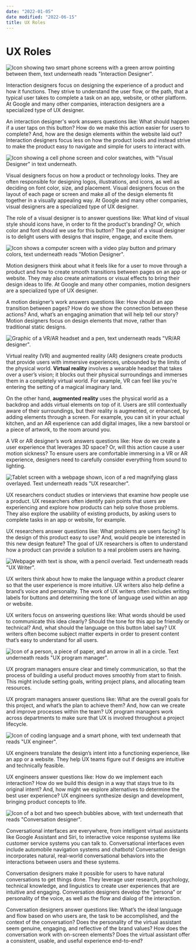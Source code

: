 ```yaml
---
date: "2022-01-05"
date modified: "2022-06-15"
title: UX Roles
---
```


# UX Roles
![Icon showing two smart phone screens with a green arrow pointing between them, text underneath reads "Interaction Designer".](https://d3c33hcgiwev3.cloudfront.net/imageAssetProxy.v1/VPqkxwvoS826pMcL6NvNSQ_265b6b747e454313903117958e90274c_UXD_C1_M1_L1_R2_B.png?expiry=1641513600000&hmac=KsjJdIxvQLXP6ku_UFTmxbQc3YdGDL_LXFMmIYsvMNM)

Interaction designers focus on designing the experience of a product and how it functions. They strive to understand the user flow, or the path, that a typical user takes to complete a task on an app, website, or other platform. At Google and many other companies, interaction designers are a specialized type of UX designer.

An interaction designer's work answers questions like: What should happen if a user taps on this button? How do we make this action easier for users to complete? And, how are the design elements within the website laid out? Interaction designers focus less on how the product looks and instead strive to make the product easy to navigate and simple for users to interact with.

![Icon showing a cell phone screen and color swatches, with "Visual Designer" in text underneath.](https://d3c33hcgiwev3.cloudfront.net/imageAssetProxy.v1/en8FClFzRgO_BQpRc5YDUQ_695ce10ecedc4189a68583195f6e5488_UXD_C1_M1_L1_R2_A.png?expiry=1641513600000&hmac=QQTpqCc1pM3lwfus73cwR4hofHqQ25ToEFChYpfih7k)

Visual designers focus on how a product or technology looks. They are often responsible for designing logos, illustrations, and icons, as well as deciding on font color, size, and placement. Visual designers focus on the layout of each page or screen and make all of the design elements fit together in a visually appealing way. At Google and many other companies, visual designers are a specialized type of UX designer.

The role of a visual designer is to answer questions like: What kind of visual style should icons have, in order to fit the product's branding? Or, which color and font should we use for this button? The goal of a visual designer is to delight users with designs that inspire, engage, and excite them.

![Icon shows a computer screen with a video play button and primary colors, text underneath reads "Motion Designer".](https://d3c33hcgiwev3.cloudfront.net/imageAssetProxy.v1/iIXp_FhtR7aF6fxYbQe2xw_4deaa2c2b1294307a517a6610c4286d7_UXD_C1_M1_L1_R2_C.png?expiry=1641513600000&hmac=r_RkHwn0D1wx-wyLxJJRGvurmYY5o0sJklghboVezLU)

Motion designers think about what it feels like for a user to move through a product and how to create smooth transitions between pages on an app or website. They may also create animations or visual effects to bring their design ideas to life. At Google and many other companies, motion designers are a specialized type of UX designer.

A motion designer’s work answers questions like: How should an app transition between pages? How do we show the connection between these actions? And, what’s an engaging animation that will help tell our story? Motion designers focus on design elements that move, rather than traditional static designs.

![Graphic of a VR/AR headset and a pen, text underneath reads "VR/AR designer".](https://d3c33hcgiwev3.cloudfront.net/imageAssetProxy.v1/6BCNA_bJQ-KQjQP2ySPibg_e812f88809f44ffdb065cef257355340_UXD_C1_M1_L1_R2_D.png?expiry=1641513600000&hmac=TLQDzsVrJ31ZKvMKouw9-Ft5ZN_f8f5QVoVIenRw7Lc)

Virtual reality (VR) and augmented reality (AR) designers create products that provide users with immersive experiences, unbounded by the limits of the physical world. **Virtual reality** involves a wearable headset that takes over a user’s vision; it blocks out their physical surroundings and immerses them in a completely virtual world. For example, VR can feel like you're entering the setting of a magical imaginary land.

On the other hand, **augmented reality** uses the physical world as a backdrop and adds virtual elements on top of it. Users are still contextually aware of their surroundings, but their reality is augmented, or enhanced, by adding elements through a screen. For example, you can sit in your actual kitchen, and an AR experience can add digital images, like a new barstool or a piece of artwork, to the room around you.

A VR or AR designer’s work answers questions like: How do we create a user experience that leverages 3D space? Or, will this action cause a user motion sickness? To ensure users are comfortable immersing in a VR or AR experience, designers need to carefully consider everything from sound to lighting. 

![Tablet screen with a webpage shown, icon of a red magnifying glass overlayed. Text underneath reads "UX researcher".](https://d3c33hcgiwev3.cloudfront.net/imageAssetProxy.v1/Dd6949o4Si6evePaOJouXg_cc971020bd9149b8be96ba563285a240_UXD_C1_M1_L1_R2_E.png?expiry=1641513600000&hmac=aCK-rIErcgn0AaK1dWkCWooS0DXh_cUg0TFfD2-HKg8)

UX researchers conduct studies or interviews that examine how people use a product. UX researchers often identify pain points that users are experiencing and explore how products can help solve those problems. They also explore the usability of existing products, by asking users to complete tasks in an app or website, for example.

UX researchers answer questions like: What problems are users facing? Is the design of this product easy to use? And, would people be interested in this new design feature? The goal of UX researchers is often to understand how a product can provide a solution to a real problem users are having.

![Webpage with text is show, with a pencil overlaid. Text underneath reads "UX Writer". ](https://d3c33hcgiwev3.cloudfront.net/imageAssetProxy.v1/yizqA_1rSkWs6gP9aypFzw_be188c63a68d4cc688673f16920375e1_UXD_C1_M1_L1_R2_F.png?expiry=1641513600000&hmac=Tl0mx1SmLUVgAH_QtDI9Ged0r7O2fWThW-6ib5fimIM)

UX writers think about how to make the language within a product clearer so that the user experience is more intuitive. UX writers also help define a brand’s voice and personality. The work of UX writers often includes writing labels for buttons and determining the tone of language used within an app or website.

UX writers focus on answering questions like: What words should be used to communicate this idea clearly? Should the tone for this app be friendly or technical? And, what should the language on this button label say? UX writers often become subject matter experts in order to present content that’s easy to understand for all users.

![Icon of a person, a piece of paper, and an arrow in all in a circle. Text underneath reads "UX program manager".](https://d3c33hcgiwev3.cloudfront.net/imageAssetProxy.v1/HzlGTqwgSi-5Rk6sIEovBQ_f89f7a8bcb074947be2d65efd2550489_UXD_C1_M1_L1_R2_G.png?expiry=1641513600000&hmac=iHn1IHuIag9pcGEs58hFdSf_6fZyS9m0EaEUvEBnCfM)

UX program managers ensure clear and timely communication, so that the process of building a useful product moves smoothly from start to finish. This might include setting goals, writing project plans, and allocating team resources.

UX program managers answer questions like: What are the overall goals for this project, and what’s the plan to achieve them? And, how can we create and improve processes within the team? UX program managers work across departments to make sure that UX is involved throughout a project lifecycle.

![Icon of coding language and a smart phone, with text underneath that reads "UX engineer". ](https://d3c33hcgiwev3.cloudfront.net/imageAssetProxy.v1/z0JLW4mBQiuCS1uJgcIrAA_68301c7d62764a5eb45515f4ddd981ef_UXD_C1_M1_L1_R2_H.png?expiry=1641513600000&hmac=Mz3OgHLAw_kFHuMwPnuz0me5OflsveKkLDdITpb5G_Q)

UX engineers translate the design’s intent into a functioning experience, like an app or a website. They help UX teams figure out if designs are intuitive and technically feasible.

UX engineers answer questions like: How do we implement each interaction? How do we build this design in a way that stays true to its original intent? And, how might we explore alternatives to determine the best user experience? UX engineers synthesize design and development, bringing product concepts to life. 

![Icon of a bot and two speech bubbles above, with text underneath that reads "Conversation designer". ](https://d3c33hcgiwev3.cloudfront.net/imageAssetProxy.v1/mrhBGkynRLa4QRpMp1S2Pg_2aac22bbd04149dd8bed545539a52c7e_Screen-Shot-2021-04-13-at-4.01.57-AM.png?expiry=1641513600000&hmac=uPlMn_ZbI6iEoNNiiWKgumo56LY8Z29OiF3wU3_77ww)

Conversational interfaces are everywhere, from intelligent virtual assistants like Google Assistant and Siri, to interactive voice response systems like customer service systems you can talk to. Conversational interfaces even include automobile navigation systems and chatbots! Conversation design incorporates natural, real-world conversational behaviors into the interactions between users and these systems.

Conversation designers make it possible for users to have natural conversations to get things done. They leverage user research, psychology, technical knowledge, and linguistics to create user experiences that are intuitive and engaging. Conversation designers develop the “persona” or personality of the voice, as well as the flow and dialog of the interaction. 

Conversation designers answer questions like: What’s the ideal language and flow based on who users are, the task to be accomplished, and the context of the conversation? Does the personality of the virtual assistant seem genuine, engaging, and reflective of the brand values? How does the conversation work with on-screen elements? Does the virtual assistant offer a consistent, usable, and useful experience end-to-end?

